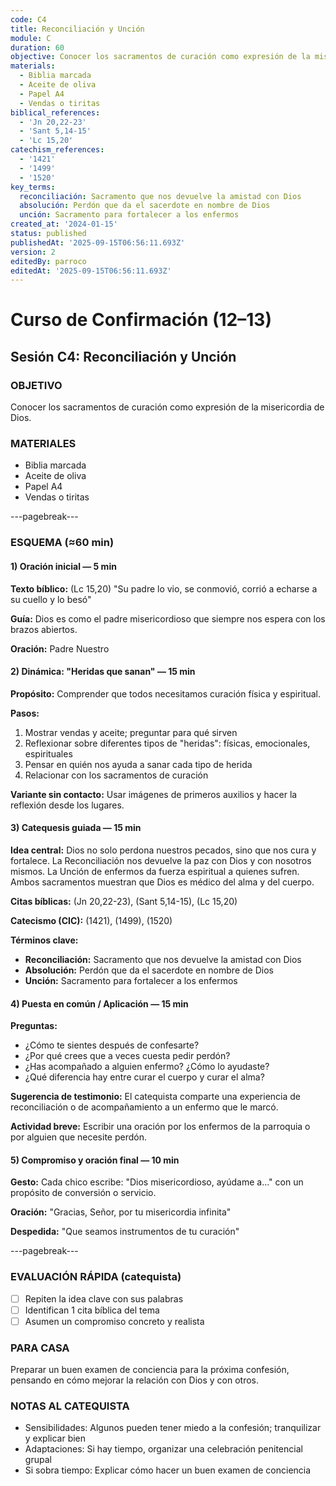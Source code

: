 ```yaml
---
code: C4
title: Reconciliación y Unción
module: C
duration: 60
objective: Conocer los sacramentos de curación como expresión de la misericordia de Dios.
materials:
  - Biblia marcada
  - Aceite de oliva
  - Papel A4
  - Vendas o tiritas
biblical_references:
  - 'Jn 20,22-23'
  - 'Sant 5,14-15'
  - 'Lc 15,20'
catechism_references:
  - '1421'
  - '1499'
  - '1520'
key_terms:
  reconciliación: Sacramento que nos devuelve la amistad con Dios
  absolución: Perdón que da el sacerdote en nombre de Dios
  unción: Sacramento para fortalecer a los enfermos
created_at: '2024-01-15'
status: published
publishedAt: '2025-09-15T06:56:11.693Z'
version: 2
editedBy: parroco
editedAt: '2025-09-15T06:56:11.693Z'
---
```


# Curso de Confirmación (12–13)
## Sesión C4: Reconciliación y Unción

### OBJETIVO
Conocer los sacramentos de curación como expresión de la misericordia de Dios.

### MATERIALES
- Biblia marcada
- Aceite de oliva
- Papel A4
- Vendas o tiritas

---pagebreak---

### ESQUEMA (≈60 min)

#### 1) Oración inicial — 5 min
**Texto bíblico:** (Lc 15,20) "Su padre lo vio, se conmovió, corrió a echarse a su cuello y lo besó"

**Guía:** Dios es como el padre misericordioso que siempre nos espera con los brazos abiertos.

**Oración:** Padre Nuestro

#### 2) Dinámica: "Heridas que sanan" — 15 min
**Propósito:** Comprender que todos necesitamos curación física y espiritual.

**Pasos:**
1. Mostrar vendas y aceite; preguntar para qué sirven
2. Reflexionar sobre diferentes tipos de "heridas": físicas, emocionales, espirituales
3. Pensar en quién nos ayuda a sanar cada tipo de herida
4. Relacionar con los sacramentos de curación

**Variante sin contacto:** Usar imágenes de primeros auxilios y hacer la reflexión desde los lugares.

#### 3) Catequesis guiada — 15 min
**Idea central:** Dios no solo perdona nuestros pecados, sino que nos cura y fortalece. La Reconciliación nos devuelve la paz con Dios y con nosotros mismos. La Unción de enfermos da fuerza espiritual a quienes sufren. Ambos sacramentos muestran que Dios es médico del alma y del cuerpo.

**Citas bíblicas:** (Jn 20,22-23), (Sant 5,14-15), (Lc 15,20)

**Catecismo (CIC):** (1421), (1499), (1520)

**Términos clave:**
- **Reconciliación:** Sacramento que nos devuelve la amistad con Dios
- **Absolución:** Perdón que da el sacerdote en nombre de Dios
- **Unción:** Sacramento para fortalecer a los enfermos

#### 4) Puesta en común / Aplicación — 15 min
**Preguntas:**
- ¿Cómo te sientes después de confesarte?
- ¿Por qué crees que a veces cuesta pedir perdón?
- ¿Has acompañado a alguien enfermo? ¿Cómo lo ayudaste?
- ¿Qué diferencia hay entre curar el cuerpo y curar el alma?

**Sugerencia de testimonio:** El catequista comparte una experiencia de reconciliación o de acompañamiento a un enfermo que le marcó.

**Actividad breve:** Escribir una oración por los enfermos de la parroquia o por alguien que necesite perdón.

#### 5) Compromiso y oración final — 10 min
**Gesto:** Cada chico escribe: "Dios misericordioso, ayúdame a..." con un propósito de conversión o servicio.

**Oración:** "Gracias, Señor, por tu misericordia infinita"

**Despedida:** "Que seamos instrumentos de tu curación"

---pagebreak---

### EVALUACIÓN RÁPIDA (catequista)
- [ ] Repiten la idea clave con sus palabras
- [ ] Identifican 1 cita bíblica del tema
- [ ] Asumen un compromiso concreto y realista

### PARA CASA
Preparar un buen examen de conciencia para la próxima confesión, pensando en cómo mejorar la relación con Dios y con otros.

### NOTAS AL CATEQUISTA
- Sensibilidades: Algunos pueden tener miedo a la confesión; tranquilizar y explicar bien
- Adaptaciones: Si hay tiempo, organizar una celebración penitencial grupal
- Si sobra tiempo: Explicar cómo hacer un buen examen de conciencia
